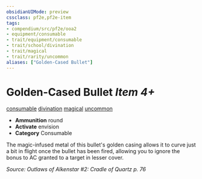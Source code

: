 ```yaml
---
obsidianUIMode: preview
cssclass: pf2e,pf2e-item
tags:
- compendium/src/pf2e/ooa2
- equipment/consumable
- trait/equipment/consumable
- trait/school/divination
- trait/magical
- trait/rarity/uncommon
aliases: ["Golden-Cased Bullet"]
---
```

# Golden-Cased Bullet *Item 4+*  
[consumable](consumable.md)  [divination](divination.md)  [magical](magical.md)  [uncommon](uncommon.md)  

- **Ammunition** round
- **Activate** envision
- **Category** Consumable

The magic-infused metal of this bullet's golden casing allows it to curve just a bit in flight once the bullet has been fired, allowing you to ignore the bonus to AC granted to a target in lesser cover.

*Source: Outlaws of Alkenstar #2: Cradle of Quartz p. 76*